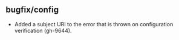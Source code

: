 ## bugfix/config

* Added a subject URI to the error that is thrown on configuration
  verification (gh-9644).
